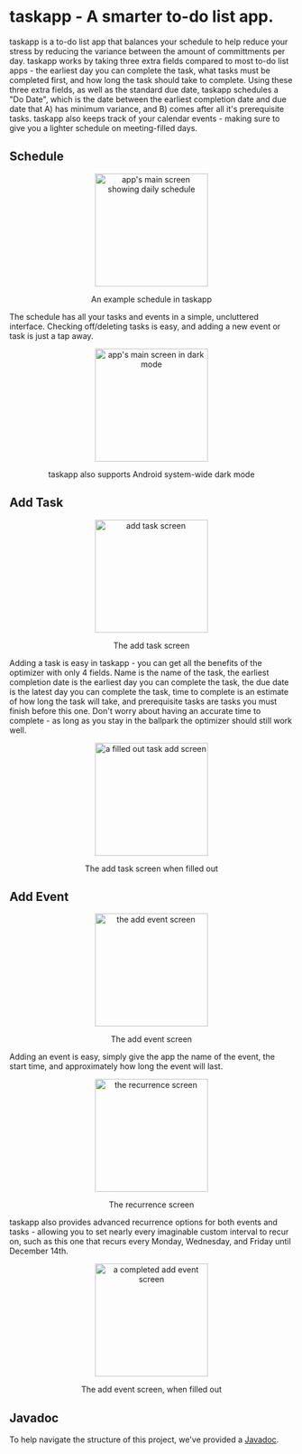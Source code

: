 # taskapp - A smarter to-do list app.

taskapp is a to-do list app that balances your schedule to help reduce your stress by reducing the variance between the amount of committments per day. taskapp works by taking three extra fields compared to most to-do list apps - the earliest day you can complete the task, what tasks must be completed first, and how long the task should take to complete. Using these three extra fields, as well as the standard due date, taskapp schedules a "Do Date", which is the date between the earliest completion date and due date that A) has minimum variance, and B) comes after all it's prerequisite tasks. taskapp also keeps track of your calendar events - making sure to give you a lighter schedule on meeting-filled days.

## Schedule
<div align="center">
  <figure>
    <img src="https://i.imgur.com/QBExov8.png" alt="app's main screen showing daily schedule" width="200"/>
  </figure>
  <p>An example schedule in taskapp</p>
</div>

The schedule has all your tasks and events in a simple, uncluttered interface. Checking off/deleting tasks is easy, and adding a new event or task is just a tap away.

<div align="center">
  <figure>
    <img src="https://imgur.com/beLhKdM.png" alt="app's main screen in dark mode" width="200"/>
  </figure>
  <p>taskapp also supports Android system-wide dark mode</p>
</div>

## Add Task
<div align="center">
  <figure>
    <img src="https://imgur.com/kk8t5v8.png" alt="add task screen" width="200"/>
  </figure>
  <p>The add task screen</p>
</div>

Adding a task is easy in taskapp - you can get all the benefits of the optimizer with only 4 fields. Name is the name of the task, the earliest completion date is the earliest day you can complete the task, the due date is the latest day you can complete the task, time to complete is an estimate of how long the task will take, and prerequisite tasks are tasks you must finish before this one. Don't worry about having an accurate time to complete - as long as you stay in the ballpark the optimizer should still work well.

<div align="center">
  <figure>
    <img src="https://imgur.com/6TJqAKh.png" alt="a filled out task add screen" width="200"/>
  </figure>
  <p>The add task screen when filled out</p>
</div>

## Add Event

<div align="center">
  <figure>
    <img src="https://imgur.com/vEpjlMB.png" alt="the add event screen" width="200"/>
  </figure>
  <p>The add event screen</p>
</div>

Adding an event is easy, simply give the app the name of the event, the start time, and approximately how long the event will last.

<div align="center">
  <figure>
    <img src="https://imgur.com/rkqQ3Vs.png" alt="the recurrence screen" width="200"/>
  </figure>
  <p>The recurrence screen</p>
</div>

taskapp also provides advanced recurrence options for both events and tasks - allowing you to set nearly every imaginable custom interval to recur on, such as this one that recurs every Monday, Wednesday, and Friday until December 14th.

<div align="center">
  <figure>
    <img src="https://imgur.com/Et5C9o1.png" alt="a completed add event screen" width="200"/>
  </figure>
  <p>The add event screen, when filled out</p>
</div>

## Javadoc
To help navigate the structure of this project, we've provided a [Javadoc](https://e-d-v.github.io/taskapp/).
